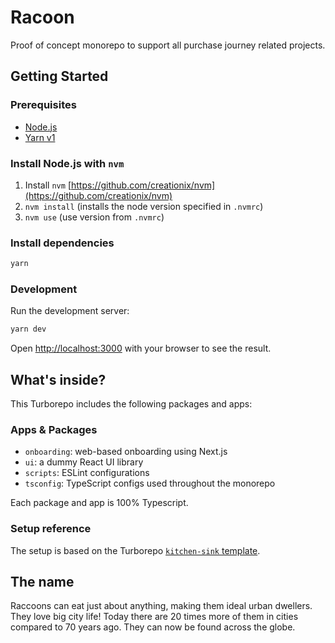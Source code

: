 # Racoon

Proof of concept monorepo to support all purchase journey related projects.

## Getting Started

### Prerequisites

- [Node.js](https://nodejs.org/en/)
- [Yarn v1](https://yarnpkg.com)

### Install Node.js with `nvm`

1. Install `nvm` [https://github.com/creationix/nvm](https://github.com/creationix/nvm)
1. `nvm install` (installs the node version specified in `.nvmrc`)
1. `nvm use` (use version from `.nvmrc`)

### Install dependencies

```sh
yarn
```

### Development

Run the development server:

```sh
yarn dev
```

Open [http://localhost:3000](http://localhost:3000) with your browser to see the result.

## What's inside?

This Turborepo includes the following packages and apps:

### Apps & Packages

- `onboarding`: web-based onboarding using Next.js
- `ui`: a dummy React UI library
- `scripts`: ESLint configurations
- `tsconfig`: TypeScript configs used throughout the monorepo

Each package and app is 100% Typescript.

### Setup reference

The setup is based on the Turborepo [`kitchen-sink` template](https://github.com/vercel/turborepo/tree/main/examples/kitchen-sink).

## The name

Raccoons can eat just about anything, making them ideal urban dwellers. They love big city life! Today there are 20 times more of them in cities compared to 70 years ago. They can now be found across the globe.
